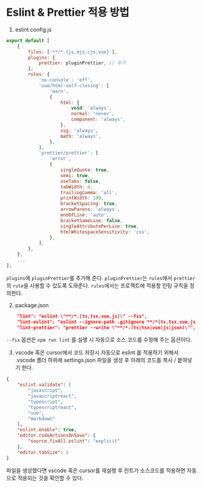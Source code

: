 # Eslint & Prettier 적용 방법

1. eslint.config.js

```javascript
export default [
    {
        files: ['**/*.{js,mjs,cjs,vue}'],
        plugins: {
            prettier: pluginPrettier, // 추가
        },
        rules: {
            'no-console': 'off',
            'vue/html-self-closing': [
                'warn',
                {
                    html: {
                        void: 'always',
                        normal: 'never',
                        component: 'always',
                    },
                    svg: 'always',
                    math: 'always',
                },
            ],
            'prettier/prettier': [
                'error',
                {
                    singleQuote: true,
                    semi: true,
                    useTabs: false,
                    tabWidth: 4,
                    trailingComma: 'all',
                    printWidth: 100,
                    bracketSpacing: true,
                    arrowParens: 'always',
                    endOfLine: 'auto',
                    bracketSameLine: false,
                    singleAttributePerLine: true,
                    htmlWhitespaceSensitivity: 'css',
                },
            ],
        },
    },
    ...
];
```

`plugins`에 `pluginPrettier`를 추가해 준다. `pluginPrettier`는 `rules`에서 `prettier`의 `rule`을 사용할 수 있도록 도와준다. `rules`에서는 프로젝트에 적용할 린팅 규칙을 정의한다.

2. package.json

```json
    "lint": "eslint \"**/*.{ts,tsx,vue,js}\" --fix",
    "lint-eslint": "eslint --ignore-path .gitignore **/*{ts,tsx,vue,js,json} --fix",
    "lint-prettier": "prettier --write \"**/*.(ts|tsx|vue|js|json)\"",
```

`--fix` 옵션은 `npm run lint` 를 실행 시 자동으로 소스 코드를 수정해 주는 옵션이다.

3. vscode 혹은 cursor에서 코드 저장시 자동으로 eslint 를 적용하기 위해서 .vscode 폴더 하위에 settings.json 파일을 생성 후 아래의 코드를 복사 / 붙여넣기 한다.

```json
{
    "eslint.validate": [
        "javascript",
        "javascriptreact",
        "typescript",
        "typescriptreact",
        "vue",
        "markdown"
    ],
    "eslint.enable": true,
    "editor.codeActionsOnSave": {
        "source.fixAll.eslint": "explicit"
    },
    "editor.tabSize": 2
}
```

파일을 생성했다면 vscode 혹은 cursor를 재실행 후 린트가 소스코드를 적용하면 자동으로 적용되는 것을 확인할 수 있다.

